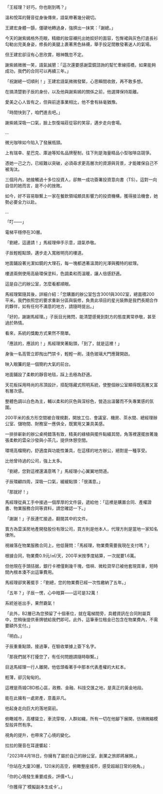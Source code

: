 「王經理？好巧，你也剛到嗎？」  

溫和悅耳的聲音從身後傳來，語氣帶著幾分親切。  

王建宏身體一顫，僵硬地轉過身，強擠出一抹笑：「謝總。」  

今天的謝紫嫣格外亮眼，精緻的妝容襯托出她姣好的面容，包臀裙與灰色打底長衫勾勒出完美身姿，修長的美腿上裹著黑色絲襪，舉手投足間散發著迷人的氣場。  

但王建宏卻沒有心思欣賞，眼神飄忽不定。  

謝紫嫣微微一笑，語氣誠懇：「這次還要感謝雲鏡諮詢的幫忙牽線搭橋，如果能夠成功，我們的合同可以再續三年。」  

「祝謝總一切順利！」王建宏語氣微微發緊，心思瞬間收斂，再不敢多想。  

在搞清楚劉子辰的身份，以及他與謝紫嫣的關係之前，他選擇保持距離。  

愛美之心人皆有之，但與前途事業相比，他不會有絲毫猶豫。  

「時間快到了，咱們進去吧。」  

謝紫嫣深吸一口氣，臉上恢復端莊從容的笑容，邁步走向會場。  

...

微光咖啡如今陷入了發展瓶頸。  

上有瑞幸、星巴克、庫迪等知名品牌壓制，往下則是海量精品小型咖啡店競爭。  

憑她一己之力，已經難以突破，必須尋求更高層次的資源與背景，才能確保自己不被淘汰。  

三個月內，她接觸過十多位投資人，卻無一成功簽署投資意向書（TS）。這對一向自信的她而言，是不小的挫敗。  

如今，好不容易聯繫上一家在餐飲領域頗具影響力的投資機構，獲得接洽機會，她勢必要全力以赴。  

...

「叮——」  

電梯平穩停在30層。  

「劉總，這邊請！」馬經理伸手示意，語氣恭敬。  

子辰輕輕點頭，邁步走入寬敞明亮的樓道。  

地面鋪設著光潔如鏡的大理石，每一塊都透著溫潤的光澤與獨特的紋理。  

樓道兩側使用高級環保塗料，色調柔和而溫暖，讓人倍感舒適。  

這是自己的辦公室，怎麼看都順眼。  

馬經理緊隨其後，詳細介紹：「您購置的辦公室包含3001與3002室，總面積200平米。我們依照您的要求重新分區與裝修，負責此項目的星光裝飾是我們長期合作的夥伴，如有任何不滿意的地方，請隨時提出。」  

「好的，謝謝馬經理。」子辰目光微閃，能清楚感覺到對方的態度異常恭敬，甚至過於熱情。  

看來，系統的獎勵方式果然不簡單。  

「應該的，應該的！」馬經理笑著點頭，「到了，就是這裡！」  

身後一名高管立即掏出門禁卡，輕輕一刷，淺色玻璃大門應聲開啟。  

映入眼簾的是一個簡約大氣的前台。  

地面鋪設了柔軟的靜音地毯，踩上去極為舒適。  

天花板採用時尚的吊頂設計，搭配隱藏式照明系統，使整個辦公室顯得既高雅又富有層次感。  

整體色調以白色為主，輔以柔和的灰色與深棕色，營造出溫馨而不失專業感的氛圍。  

200平米的長方形空間被合理規劃，開放工位、會議室、機房、茶水間、總經理辦公室、儲物間、財務室一應俱全，既實用又兼具美感。  

一排排嶄新的辦公桌椅錯落有致，精美的綠植與擺件點綴其間，角落裡還擺放著幾張柔軟的雲朵沙發與小茶几，提供休憩空間。  

環境高檔簡約，舒適度與功能性兼具，在這樣的地方辦公，絕對是一種享受。  

比他曾待過的公司，強上太多。  

「劉總，您對這裡還滿意嗎？」馬經理小心翼翼地問道。  

子辰環顧四周，深吸一口氣，緩緩點頭：「很滿意。」  

「那就好！」  

馬經理從員工手中接過一個厚厚的文件袋，遞給他：「這裡是購置合同、產權證書、物業服務合同等資料，請您確認一下。」  

「謝謝！」子辰連忙接過，翻閱其中的文件。  

賣方為雲溪房地產開發股份有限公司，買方則是他本人，代理方則是當地一家知名律所。  

視線落在物業服務合同上，他低聲問：「馬經理，物業費需要我現在支付嗎？」  

根據合同，物業費0.9元/㎡/天，200平米按季度結算，一次就要1.6萬。  

但他現在手頭拮据，銀行卡裡僅剩幾千塊，借唄、微粒貸早已被他套現買車，短時間內根本湊不出這筆費用。  

馬經理卻笑著擺手：「劉總，您的物業費已經一次性繳納了五年。」  

「五年？」子辰一愣，心中暗算——這可是32萬！  

系統爸爸出手，果然霸氣！  

「此外，B2層已為您預留了十個車位，就在電梯間旁，具體資訊在合同附屬頁中，您稍後提供車牌號給我們即可。此外，這筆車位租金已包含在物業費內，不需要額外支付。」  

「明白。」  

子辰重重點頭，接過筆，在驗收單據上簽下名字。  

「那我們就不打擾您了，有任何問題請隨時聯繫。」  

目送馬經理一行人離開，他低頭看著手中那本代表產權的大紅本。  

輕薄，卻沉甸甸的。  

這裡是燕城CBD核心區，政務、金融、科技交匯之地，是真正的黃金地段。  

能在此擁有一處房產，意義非凡。  

他起身走向巨大的落地窗前。  

俯瞰城市，高樓聳立，車流穿梭，人群如織，所有一切在他腳下展開，彷彿微縮模型般井然有序。  

視角的提升，也帶來了心境的變化。  

拉拉的聲音在耳邊響起：  

「2023年4月18日，你擁有了屬於自己的辦公室，創業之旅即將展開。」  

「你站在大廈30層，120米的高空，俯瞰整座城市，感受超越日常的視角。」  

「你的心境發生重要成長，評價+1。」  

「你獲得了‘模擬副本生成卡’。」